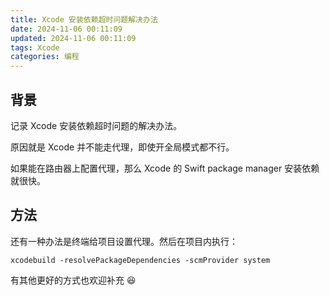 ```yaml
---
title: Xcode 安装依赖超时问题解决办法
date: 2024-11-06 00:11:09
updated: 2024-11-06 00:11:09
tags: Xcode
categories: 编程
---
```


## 背景
记录 Xcode 安装依赖超时问题的解决办法。

原因就是 Xcode 并不能走代理，即使开全局模式都不行。

如果能在路由器上配置代理，那么 Xcode 的 Swift package manager 安装依赖就很快。

## 方法
还有一种办法是终端给项目设置代理。然后在项目内执行：

```shell
xcodebuild -resolvePackageDependencies -scmProvider system
```

有其他更好的方式也欢迎补充 😆